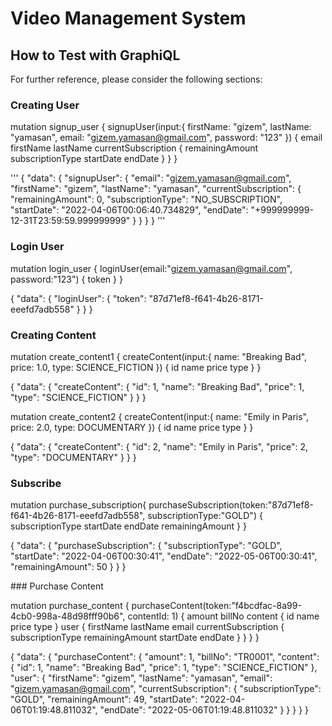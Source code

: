 # Video Management System

## How to Test with GraphiQL

For further reference, please consider the following sections:

### Creating User



mutation signup_user {
  signupUser(input:{
    firstName: "gizem",
    lastName: "yamasan",
    email: "gizem.yamasan@gmail.com",
    password: "123"
  }) {
    email
    firstName
    lastName
    currentSubscription {
      remainingAmount
      subscriptionType
      startDate
      endDate
    }
  }
}

'''
{
  "data": {
    "signupUser": {
      "email": "gizem.yamasan@gmail.com",
      "firstName": "gizem",
      "lastName": "yamasan",
      "currentSubscription": {
        "remainingAmount": 0,
        "subscriptionType": "NO_SUBSCRIPTION",
        "startDate": "2022-04-06T00:06:40.734829",
        "endDate": "+999999999-12-31T23:59:59.999999999"
      }
    }
  }
}
'''


### Login User



mutation login_user {
  loginUser(email:"gizem.yamasan@gmail.com", password:"123") {
    token
  }
}


{
  "data": {
    "loginUser": {
      "token": "87d71ef8-f641-4b26-8171-eeefd7adb558"
    }
  }
}



### Creating Content


mutation create_content1 {
  createContent(input:{
    name: "Breaking Bad",
    price: 1.0,
    type: SCIENCE_FICTION
  }) {
    id
    name
    price
    type
  }
}


{
  "data": {
    "createContent": {
      "id": 1,
      "name": "Breaking Bad",
      "price": 1,
      "type": "SCIENCE_FICTION"
    }
  }
}


mutation create_content2 {
  createContent(input:{
    name: "Emily in Paris",
    price: 2.0,
    type: DOCUMENTARY
  }) {
    id
    name
    price
    type
  }
}

{
  "data": {
    "createContent": {
      "id": 2,
      "name": "Emily in Paris",
      "price": 2,
      "type": "DOCUMENTARY"
    }
  }
}


### Subscribe 

mutation purchase_subscription{
  purchaseSubscription(token:"87d71ef8-f641-4b26-8171-eeefd7adb558", subscriptionType:"GOLD") {
    subscriptionType
    startDate
    endDate
    remainingAmount
  }
}

{
  "data": {
    "purchaseSubscription": {
      "subscriptionType": "GOLD",
      "startDate": "2022-04-06T00:30:41",
      "endDate": "2022-05-06T00:30:41",
      "remainingAmount": 50
    }
  }
}

### Purchase Content

mutation purchase_content {
  purchaseContent(token:"f4bcdfac-8a99-4cb0-998a-48d98fff90b6", contentId: 1) {
    amount
    billNo
    content {
      id
      name
      price
      type
    }
    user {
      firstName
      lastName
      email
      currentSubscription {
        subscriptionType
        remainingAmount
        startDate
        endDate
      }
    }
  }
}

{
  "data": {
    "purchaseContent": {
      "amount": 1,
      "billNo": "TR0001",
      "content": {
        "id": 1,
        "name": "Breaking Bad",
        "price": 1,
        "type": "SCIENCE_FICTION"
      },
      "user": {
        "firstName": "gizem",
        "lastName": "yamasan",
        "email": "gizem.yamasan@gmail.com",
        "currentSubscription": {
          "subscriptionType": "GOLD",
          "remainingAmount": 49,
          "startDate": "2022-04-06T01:19:48.811032",
          "endDate": "2022-05-06T01:19:48.811032"
        }
      }
    }
  }
}


